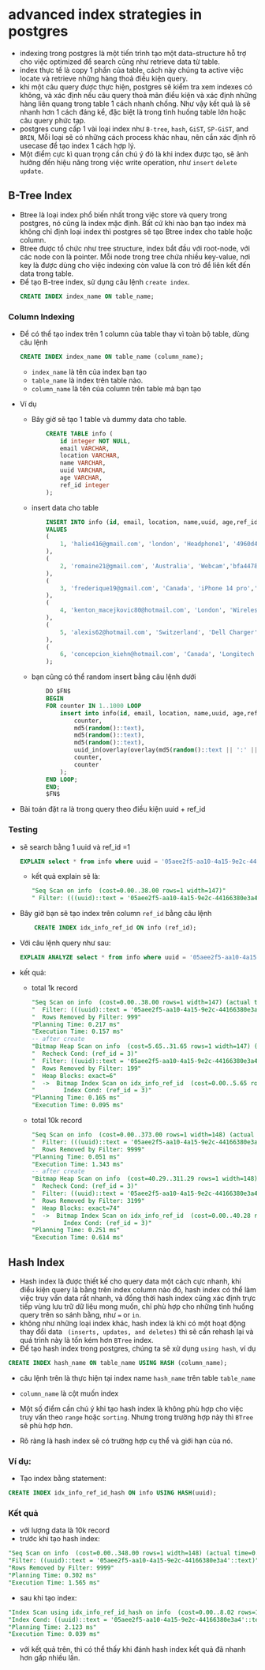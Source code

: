 # advanced index strategies in postgres
- indexing trong postgres là một tiến trình tạo một data-structure hỗ trợ cho việc optimized để search cũng như retrieve data từ table.
- index thực tế là copy 1 phần của table, cách này chúng ta active việc locate và retrieve những hàng thoả điều kiện query.
- khi một câu query được thực hiện, postgres sẽ kiểm tra xem indexes có không, và xác định nếu câu query thoả mãn điều kiện và xác định những hàng liên quang trong table 1 cách nhanh chống. Như vậy kết quả là sẽ nhanh hơn 1 cách đáng kể, đặc biệt là trong tình huống table lớn hoặc câu query phức tạp.
- postgres cung cấp 1 vài loại index như `B-tree`, `hash`, `GiST`, `SP-GiST`, and `BRIN`, Mỗi loại sẽ có những cách process khác nhau, nên cần xác định rõ usecase để tạo index 1 cách hợp lý.
- Một điểm cực kì quan trọng cần chú ý đó là khi index được tạo, sẽ ảnh hưởng đến hiệu năng trong việc write operation, như `insert` `delete` `update`.

## B-Tree Index
- Btree là loại index phổ biến nhất trong việc store và query trong postgres, nó cũng là index mặc định. Bất cứ khi nào bạn tạo index mà không chỉ định loại index thì postgres sẽ tạo Btree index cho table hoặc column.
- Btree được tổ chức như tree structure, index bắt đầu với root-node, với các node con là pointer. Mỗi node trong tree chứa nhiều key-value, nơi key là được dùng cho việc indexing còn value là con trỏ để liên kết đến data trong table.
- Để tạo B-tree index, sử dụng câu lệnh `create index`.
    ```sql
    CREATE INDEX index_name ON table_name;
    ```
### Column Indexing
- Để có thể tạo index trên 1 column của table thay vì toàn bộ table, dùng câu lệnh
    ```sql
    CREATE INDEX index_name ON table_name (column_name);
    ```
    - `index_name` là tên của index bạn tạo
    - `table_name` là index trên table nào.
    - `column_name` là tên của column trên table mà bạn tạo
- Ví dụ
    - Bây giờ sẽ tạo 1 table và dummy data cho table.
        ```sql
            CREATE TABLE info (
                id integer NOT NULL, 
                email VARCHAR, 
                location VARCHAR,
                name VARCHAR,
                uuid VARCHAR,
                age VARCHAR,
                ref_id integer
            );
        ```
    - insert data cho table
        ```sql
            INSERT INTO info (id, email, location, name,uuid, age,ref_id) 
            VALUES 
            (
                1, 'halie416@gmail.com', 'london', 'Headphone1', '4960d495-5c0b-43e2-8b79-4aed7f50be0d', '50',2
            ), 
            (
                2, 'romaine21@gmail.com', 'Australia', 'Webcam','bfa44785-adbd-4972-be3f-0988bbaa4a13', '50',2
            ), 
            (
                3, 'frederique19@gmail.com', 'Canada', 'iPhone 14 pro','e70e05de-312f-4497-bdd9-d612fd3ba0fc', '1259',1
            ), 
            (
                4, 'kenton_macejkovic80@hotmail.com', 'London', 'Wireless Mouse','b1c052f5-c274-4c24-84be-3775a4b08e22', '20',2
            ), 
            (
                5, 'alexis62@hotmail.com', 'Switzerland', 'Dell Charger','4c338f2a-71a0-4078-ba6c-37914b1badd2', '15',3
            ), 
            (
                6, 'concepcion_kiehn@hotmail.com', 'Canada', 'Longitech Keyboard','9b0888ac-e707-475c-b0fe-e882a2d5cac6', '499',3
            );
        ```
    - bạn cũng có thể random insert bằng câu lệnh dưới
        ```sql
            DO $FN$
            BEGIN
            FOR counter IN 1..1000 LOOP
                insert into info(id, email, location, name,uuid, age,ref_id)  values(
                    counter, 
                    md5(random()::text), 
                    md5(random()::text), 
                    md5(random()::text), 
                    uuid_in(overlay(overlay(md5(random()::text || ':' || random()::text) placing '4' from 13) placing to_hex(floor(random()*(11-8+1) + 8)::int)::text from 17)::cstring), 
                    counter,
                    counter
                );
            END LOOP;
            END;
            $FN$
        ```

- Bài toán đặt ra là trong query theo điều kiện uuid + ref_id

### Testing
- sẽ search bằng 1 uuid và ref_id =1
    ```sql
    EXPLAIN select * from info where uuid = '05aee2f5-aa10-4a15-9e2c-44166380e3a4' and ref_id =3;
    ```
  - kết quả explain sẽ là:
    ```sql
    "Seq Scan on info  (cost=0.00..38.00 rows=1 width=147)"
    " Filter: (((uuid)::text = '05aee2f5-aa10-4a15-9e2c-44166380e3a4'::text) AND (ref_id = 3))"
    ```

- Bây giờ bạn sẽ tạo index trên column `ref_id` bằng câu lệnh
    ```sql
        CREATE INDEX idx_info_ref_id ON info (ref_id);
    ```
- Với câu lệnh query như sau:
    ```sql
    EXPLAIN ANALYZE select * from info where uuid = '05aee2f5-aa10-4a15-9e2c-44166380e3a4' and ref_id =3;
    ```

- kết quả:
  - total 1k record
    ```sql
    "Seq Scan on info  (cost=0.00..38.00 rows=1 width=147) (actual time=0.079..0.145 rows=1 loops=1)"
    "  Filter: (((uuid)::text = '05aee2f5-aa10-4a15-9e2c-44166380e3a4'::text) AND (ref_id = 3))"
    "  Rows Removed by Filter: 999"
    "Planning Time: 0.217 ms"
    "Execution Time: 0.157 ms"
    -- after create
    "Bitmap Heap Scan on info  (cost=5.65..31.65 rows=1 width=147) (actual time=0.071..0.072 rows=1 loops=1)"
    "  Recheck Cond: (ref_id = 3)"
    "  Filter: ((uuid)::text = '05aee2f5-aa10-4a15-9e2c-44166380e3a4'::text)"
    "  Rows Removed by Filter: 199"
    "  Heap Blocks: exact=6"
    "  ->  Bitmap Index Scan on idx_info_ref_id  (cost=0.00..5.65 rows=200 width=0) (actual time=0.018..0.019 rows=200 loops=1)"
    "        Index Cond: (ref_id = 3)"
    "Planning Time: 0.165 ms"
    "Execution Time: 0.095 ms"
    ```
  - total 10k record
    ```sql
    "Seq Scan on info  (cost=0.00..373.00 rows=1 width=148) (actual time=0.087..1.326 rows=1 loops=1)"
    "  Filter: (((uuid)::text = '05aee2f5-aa10-4a15-9e2c-44166380e3a4'::text) AND (ref_id = 3))"
    "  Rows Removed by Filter: 9999"
    "Planning Time: 0.051 ms"
    "Execution Time: 1.343 ms"
    -- after create
    "Bitmap Heap Scan on info  (cost=40.29..311.29 rows=1 width=148) (actual time=0.107..0.593 rows=1 loops=1)"
    "  Recheck Cond: (ref_id = 3)"
    "  Filter: ((uuid)::text = '05aee2f5-aa10-4a15-9e2c-44166380e3a4'::text)"
    "  Rows Removed by Filter: 3199"
    "  Heap Blocks: exact=74"
    "  ->  Bitmap Index Scan on idx_info_ref_id  (cost=0.00..40.28 rows=3200 width=0) (actual time=0.064..0.064 rows=3200 loops=1)"
    "        Index Cond: (ref_id = 3)"
    "Planning Time: 0.251 ms"
    "Execution Time: 0.614 ms"
    ```

## Hash Index
- Hash index là được thiết kế cho query data một cách cực nhanh, khi điểu kiện query là bằng trên index column nào đó, hash index có thể làm việc truy vấn data rất nhanh, và đồng thời hash index cũng xác định trực tiếp vùng lưu trữ dữ liệu mong muốn, chỉ phù hợp cho những tình huống query trên so sánh bằng, như `=` or `in`.
- không như những loại index khác, hash index là khi có một hoạt động thay đổi data ` (inserts, updates, and deletes)` thì sẽ cần rehash lại và quá trình này là tốn kém hơn `BTree` index.
- Để tạo hash index trong postgres, chúng ta sẽ xử dụng `using hash`, ví dụ
```sql
CREATE INDEX hash_name ON table_name USING HASH (column_name);
```
  - câu lệnh trên là thực hiện tại index name `hash_name` trên table `table_name`
  - `column_name` là cột muốn index

- Một số điểm cần chú ý khi tạo hash index là không phù hợp cho việc truy vấn theo `range` hoặc `sorting`. Nhưng trong trường hợp này thì `BTree` sẽ phù hợp hơn.
- Rõ ràng là hash index sẽ có trường hợp cụ thể và giới hạn của nó.

### Ví dụ: 
- Tạo index bằng statement:
```sql
CREATE INDEX idx_info_ref_id_hash ON info USING HASH(uuid);
```

### Kết quả
- với lượng data là 10k record
- trước khi tạo hash index:
```sql
"Seq Scan on info  (cost=0.00..348.00 rows=1 width=148) (actual time=0.076..1.547 rows=1 loops=1)"
"Filter: ((uuid)::text = '05aee2f5-aa10-4a15-9e2c-44166380e3a4'::text)"
"Rows Removed by Filter: 9999"
"Planning Time: 0.302 ms"
"Execution Time: 1.565 ms"
```
- sau khi tạo index:
```sql
"Index Scan using idx_info_ref_id_hash on info  (cost=0.00..8.02 rows=1 width=148) (actual time=0.015..0.016 rows=1 loops=1)"
"Index Cond: ((uuid)::text = '05aee2f5-aa10-4a15-9e2c-44166380e3a4'::text)"
"Planning Time: 2.123 ms"
"Execution Time: 0.039 ms"
```
- với kết quả trên, thì có thể thấy khi đánh hash index kết quả đã nhanh hơn gấp nhiều lần. 
